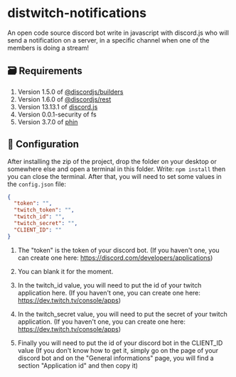 # distwitch-notifications
An open code source discord bot write in javascript with discord.js who will send a notification on a server, in a specific channel when one of the members is doing a stream!

## 🗃️ Requirements

1. Version 1.5.0 of [@discordjs/builders](https://www.npmjs.com/package/@discordjs/builders/v/1.5.0)
2. Version 1.6.0 of [@discordjs/rest](https://www.npmjs.com/package/@discordjs/rest/v/1.6.0)
3. Version 13.13.1 of [discord.js](https://www.npmjs.com/package/discord.js/v/13.13.1)
4. Version 0.0.1-security of fs
5. Version 3.7.0 of [phin](https://www.npmjs.com/package/phin/v/3.7.0)

## 🔧 Configuration

After installing the zip of the project, drop the folder on your desktop or somewhere else and open a terminal in this folder. Write: ```npm install``` then you can close the terminal. After that, you will need to set some values in the ```config.json``` file: 

```json
{
  "token": "",
  "twitch_token": "",
  "twitch_id": "",
  "twitch_secret": "",
  "CLIENT_ID": ""
}
```

1. The "token" is the token of your discord bot. (If you haven't one, you can create one here: https://discord.com/developers/applications)

2. You can blank it for the moment.

3. In the twitch_id value, you will need to put the id of your twitch application here. (If you haven't one, you can create one here: https://dev.twitch.tv/console/apps)

4. In the twitch_secret value, you will need to put the secret of your twitch application. (If you haven't one, you can create one here: https://dev.twitch.tv/console/apps)

5. Finally you will need to put the id of your discord bot in the CLIENT_ID value (If you don't know how to get it, simply go on the page of your discord bot and on the "General informations" page, you will find a section "Application id" and then copy it)
